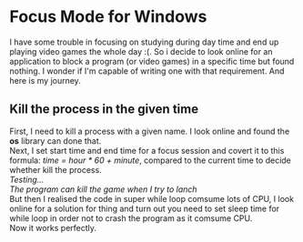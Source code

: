 # Focus Mode for Windows
I have some trouble in focusing on studying during day time and end up playing video games the whole day :(. So i decide to look online for an application to block a program (or video games) in a specific time but found nothing. I wonder if I'm capable of writing one with that requirement. And here is my journey.
## Kill the process in the given time
First, I need to kill a process with a given name. I look online and found the **os** library can done that.  
Next, I set start time and end time for a focus session and covert it to this formula: _time = hour * 60 + minute_, compared to the current time to decide whether kill the process.  
_Testing..._  
_The program can kill the game when I try to lanch_  
But then I realised the code in super while loop comsume lots of CPU, I look online for a solution for thing and turn out you need to set sleep time for while loop in order not to crash the program as it comsume CPU.  
Now it works perfectly.  


